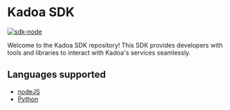 # Kadoa SDK

[![sdk-node](https://github.com/kadoa-org/kadoa-sdk/actions/workflows/node.yml/badge.svg)](https://github.com/kadoa-org/kadoa-sdk/actions/workflows/node.yml)

Welcome to the Kadoa SDK repository! This SDK provides developers with tools and libraries to interact with Kadoa's services seamlessly.


## Languages supported

- [nodeJS](/node)
- [Python](/python)
